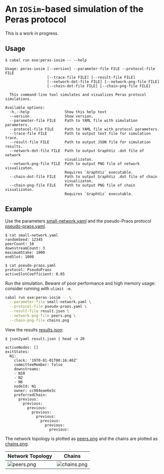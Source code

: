 # An `IOSim`-based simulation of the Peras protocol

This is a work in progress. 

## Usage

```console
$ cabal run exe:peras-iosim -- --help

Usage: peras-iosim [--version] --parameter-file FILE --protocol-file FILE 
                   [--trace-file FILE] [--result-file FILE] 
                   [--network-dot-file FILE] [--network-png-file FILE] 
                   [--chain-dot-file FILE] [--chain-png-file FILE]

  This command-line tool simulates and visualizes Peras protocol simulations.

Available options:
  -h,--help                Show this help text
  --version                Show version.
  --parameter-file FILE    Path to YAML file with simulation parameters.
  --protocol-file FILE     Path to YAML file with protocol parameters.
  --trace-file FILE        Path to output text file for simulation trace.
  --result-file FILE       Path to output JSON file for simulation results.
  --network-dot-file FILE  Path to output GraphViz .dot file of network
                           visualizaton.
  --network-png-file FILE  Path to output PNG file of network visualizaton.
                           Requires `GraphViz` executable.
  --chain-dot-file FILE    Path to output GraphViz .dot file of chain
                           visualizaton.
  --chain-png-file FILE    Path to output PNG file of chain visualizaton.
                           Requires `GraphViz` executable.
```

## Example

Use the parameters [small-network.yaml](small-network.yaml) and the pseudo-Praos protocol [pseudo-praos.yaml](pseudo-praos.yaml).

```console
$ cat small-network.yaml 
randomSeed: 12345
peerCount: 10
downstreamCount: 3
maximumStake: 1000
endSlot: 1000

$ cat pseudo-praos.yaml 
protocol: PseudoPraos
activeSlotCoefficient: 0.05
```

Run the simulation. Beware of poor performance and high memory usage: consider running with `ulimit -m`.

```bash
cabal run exe:peras-iosim -- \
  --parameter-file small-network.yaml \
  --protocol-file pseudo-praos.yaml \
  --result-file result.json \
  --network-png-file peers.png \
  --chain-png-file chains.png
```

View the results [results.json](https://ipfs.io/ipfs/QmZKSas1LCx8gT7dZTESxjQqfJYpkb1FFhDZMnEBjmzWcd):

```console
$ json2yaml result.json | head -n 20

activeNodes: []
exitStates:
  N1:
    clock: '1970-01-01T00:16:40Z'
    committeeMember: false
    downstreams:
    - N10
    - N2
    - N6
    nodeId: N1
    owner: cc984eae6e3c
    preferredChain:
      previous:
        previous:
          previous:
            previous:
              previous:
                previous:
                  previous:
                    previous:
```

The network topology is plotted as [peers.png](https://ipfs.io/ipfs/QmdZfFwVqEQZmEcwvufccDFfzsoSVCw4xYDnD685nPdPmu) and the chains are plotted as [chains.png](https://ipfs.io/ipfs/Qmc9cCAh2KfNtPWHMexavT8K2QktPRDiMaoxWkxKEJW7un).

| Network Topology                                                                  | Chains                                                                             |
|-----------------------------------------------------------------------------------|------------------------------------------------------------------------------------|
| ![peers.png](https://ipfs.io/ipfs/QmdZfFwVqEQZmEcwvufccDFfzsoSVCw4xYDnD685nPdPmu) | ![chains.png](https://ipfs.io/ipfs/Qmc9cCAh2KfNtPWHMexavT8K2QktPRDiMaoxWkxKEJW7un) |
